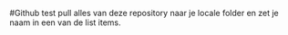 #Github test
pull alles van deze repository naar je locale folder en zet je naam in een van de list items.